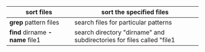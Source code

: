 |**sort** files|sort the specified files|
|---|---|
|**grep** pattern files|search files for particular patterns|
|**find** dirname **-name** file1|search directory "dirname" and subdirectories for files called "file1|